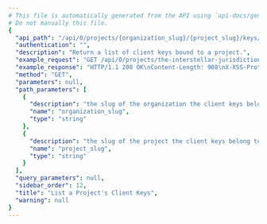 ```yaml
---
# This file is automatically generated from the API using `api-docs/generate.py`
# Do not manually this file.
{
  "api_path": "/api/0/projects/{organization_slug}/{project_slug}/keys/", 
  "authentication": "", 
  "description": "Return a list of client keys bound to a project.", 
  "example_request": "GET /api/0/projects/the-interstellar-jurisdiction/pump-station/keys/ HTTP/1.1\nHost: sentry.io\nAuthorization: Bearer {base64-encoded-key-here}", 
  "example_response": "HTTP/1.1 200 OK\nContent-Length: 908\nX-XSS-Protection: 1; mode=block\nX-Content-Type-Options: nosniff\nContent-Language: en\nVary: Accept-Language, Cookie\nLink: <https://sentry.io/api/0/projects/the-interstellar-jurisdiction/pump-station/keys/?&cursor=4:0:1>; rel=\"previous\"; results=\"false\"; cursor=\"4:0:1\", <https://sentry.io/api/0/projects/the-interstellar-jurisdiction/pump-station/keys/?&cursor=4:100:0>; rel=\"next\"; results=\"false\"; cursor=\"4:100:0\"\nAllow: GET, POST, HEAD, OPTIONS\nX-Frame-Options: deny\nContent-Type: application/json\n\n[\n  {\n    \"browserSdk\": {\n      \"choices\": [\n        [\n          \"latest\", \n          \"latest\"\n        ], \n        [\n          \"4.x\", \n          \"4.x\"\n        ]\n      ]\n    }, \n    \"browserSdkVersion\": \"4.x\", \n    \"dateCreated\": \"2018-09-19T21:07:05.911Z\", \n    \"dsn\": {\n      \"cdn\": \"https://sentry.io/js-sdk-loader/4eae70178ac64be084ab5c921a24186f.min.js\", \n      \"csp\": \"https://sentry.io/api/2/csp-report/?sentry_key=4eae70178ac64be084ab5c921a24186f\", \n      \"minidump\": \"https://sentry.io/api/2/minidump/?sentry_key=4eae70178ac64be084ab5c921a24186f\", \n      \"public\": \"https://4eae70178ac64be084ab5c921a24186f@sentry.io/2\", \n      \"secret\": \"https://4eae70178ac64be084ab5c921a24186f:4b1cf0af701c40b09670e96468e6af3f@sentry.io/2\", \n      \"security\": \"https://sentry.io/api/2/security/?sentry_key=4eae70178ac64be084ab5c921a24186f\"\n    }, \n    \"id\": \"4eae70178ac64be084ab5c921a24186f\", \n    \"isActive\": true, \n    \"label\": \"Fabulous Key\", \n    \"name\": \"Fabulous Key\", \n    \"projectId\": 2, \n    \"public\": \"4eae70178ac64be084ab5c921a24186f\", \n    \"rateLimit\": null, \n    \"secret\": \"4b1cf0af701c40b09670e96468e6af3f\"\n  }\n]", 
  "method": "GET", 
  "parameters": null, 
  "path_parameters": [
    {
      "description": "the slug of the organization the client keys belong to.", 
      "name": "organization_slug", 
      "type": "string"
    }, 
    {
      "description": "the slug of the project the client keys belong to.", 
      "name": "project_slug", 
      "type": "string"
    }
  ], 
  "query_parameters": null, 
  "sidebar_order": 12, 
  "title": "List a Project's Client Keys", 
  "warning": null
}
---
```

